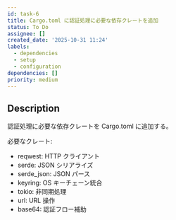 ```yaml
---
id: task-6
title: Cargo.toml に認証処理に必要な依存クレートを追加
status: To Do
assignee: []
created_date: '2025-10-31 11:24'
labels:
  - dependencies
  - setup
  - configuration
dependencies: []
priority: medium
---
```


## Description

<!-- SECTION:DESCRIPTION:BEGIN -->
認証処理に必要な依存クレートを Cargo.toml に追加する。

必要なクレート:
- reqwest: HTTP クライアント
- serde: JSON シリアライズ
- serde_json: JSON パース
- keyring: OS キーチェーン統合
- tokio: 非同期処理
- url: URL 操作
- base64: 認証フロー補助
<!-- SECTION:DESCRIPTION:END -->
